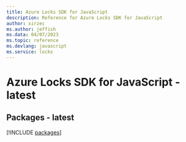 ```yaml
---
title: Azure Locks SDK for JavaScript
description: Reference for Azure Locks SDK for JavaScript
author: xirzec
ms.author: jeffish
ms.data: 04/07/2023
ms.topic: reference
ms.devlang: javascript
ms.service: locks
---
```

# Azure Locks SDK for JavaScript - latest
## Packages - latest
[!INCLUDE [packages](locks-index.md)]